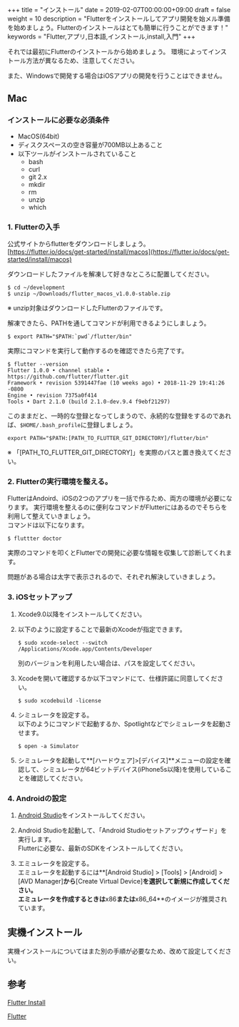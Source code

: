 +++
title = "インストール"
date = 2019-02-07T00:00:00+09:00
draft = false
weight = 10
description = "Flutterをインストールしてアプリ開発を始メル準備を始めましょう。Flutterのインストールはとても簡単に行うことができます！"
keywords = "Flutter,アプリ,日本語,インストール,install,入門"
+++

それでは最初にFlutterのインストールから始めましょう。
環境によってインストール方法が異なるため、注意してください。

また、Windowsで開発する場合はiOSアプリの開発を行うことはできません。

## Mac

### インストールに必要な必須条件
- MacOS(64bit)
- ディスクスペースの空き容量が700MB以上あること
- 以下ツールがインストールされていること
  - bash
  - curl
  - git 2.x
  - mkdir
  - rm
  - unzip
  - which 

### 1. Flutterの入手

公式サイトからflutterをダウンロードしましょう。  
[https://flutter.io/docs/get-started/install/macos](https://flutter.io/docs/get-started/install/macos)

ダウンロードしたファイルを解凍して好きなところに配置してください。

```
$ cd ~/development
$ unzip ~/Downloads/flutter_macos_v1.0.0-stable.zip
```
※ unzip対象はダウンロードしたFlutterのファイルです。

解凍できたら、PATHを通してコマンドが利用できるようにしましょう。

```
$ export PATH="$PATH:`pwd`/flutter/bin"
```

実際にコマンドを実行して動作するのを確認できたら完了です。

```
$ flutter --version
Flutter 1.0.0 • channel stable • https://github.com/flutter/flutter.git
Framework • revision 5391447fae (10 weeks ago) • 2018-11-29 19:41:26 -0800
Engine • revision 7375a0f414
Tools • Dart 2.1.0 (build 2.1.0-dev.9.4 f9ebf21297)
```

このままだと、一時的な登録となってしまうので、永続的な登録をするのであれば、```$HOME/.bash_profile```に登録しましょう。

```~/.bash_profile
export PATH="$PATH:[PATH_TO_FLUTTER_GIT_DIRECTORY]/flutter/bin"
```
※ 「[PATH_TO_FLUTTER_GIT_DIRECTORY]」を実際のパスと置き換えてください。

### 2. Flutterの実行環境を整える。

FlutterはAndoird、iOSの2つのアプリを一括で作るため、両方の環境が必要になります。
実行環境を整えるのに便利なコマンドがFlutterにはあるのでそちらを利用して整えていきましょう。  
コマンドは以下になります。

```
$ fluttter doctor
```

実際のコマンドを叩くとFlutterでの開発に必要な情報を収集して診断してくれます。

問題がある場合は太字で表示されるので、それぞれ解決していきましょう。

### 3. iOSセットアップ

1. Xcode9.0以降をインストールしてください。
2. 以下のように設定することで最新のXcodeが指定できます。
   
    ```
    $ sudo xcode-select --switch /Applications/Xcode.app/Contents/Developer
    ```   
    別のバージョンを利用したい場合は、パスを設定してください。  
3. Xcodeを開いて確認するか以下コマンドにて、仕様許諾に同意してください。

    ```
    $ sudo xcodebuild -license
    ```

4. シミュレータを設定する。   
   以下のようにコマンドで起動するか、Spotlightなどでシミュレータを起動させます。
    ```
    $ open -a Simulator
    ```

5. シミュレータを起動して**[ハードウェア]>[デバイス]**メニューの設定を確認して、シミュレータが64ビットデバイス(iPhone5s以降)を使用していることを確認してください。

### 4. Androidの設定

1. [Android Studio](https://developer.android.com/studio/)をインストールしてください。

2. Android Studioを起動して、「Android Studioセットアップウィザード」を実行します。   
   Flutterに必要な、最新のSDKをインストールしてください。

3. エミュレータを設定する。   
   エミュレータを起動するには**[Android Studio] > [Tools] > [Android] > [AVD Manager]**から**[Create Virtual Device]**を選択して新規に作成してください。   
   エミュレータを作成するときは**x86**または**x86_64**のイメージが推奨されています。


## 実機インストール

実機インストールについてはまた別の手順が必要なため、改めて設定してください。

## 参考

[Flutter Install](https://flutter.io/docs/get-started/install)

[Flutter](https://www.youtube.com/watch?time_continue=3&v=fq4N0hgOWzU)
